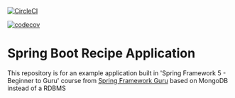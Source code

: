 [![CircleCI](https://circleci.com/gh/colwynB2K/spring5-mongo-recipe-app/tree/master.svg?style=svg)](https://circleci.com/gh/colwynB2K/spring5-recipe-app/tree/master)

[![codecov](https://codecov.io/gh/colwynB2K/spring5-mongo-recipe-app/branch/master/graph/badge.svg?token=T2W49PDDTQ)](https://codecov.io/gh/colwynB2K/spring5-recipe-app)

# Spring Boot Recipe Application

This repository is for an example application built in 'Spring Framework 5 - Beginner to Guru' course from [Spring Framework Guru](https://springframework.guru/)
based on MongoDB instead of a RDBMS